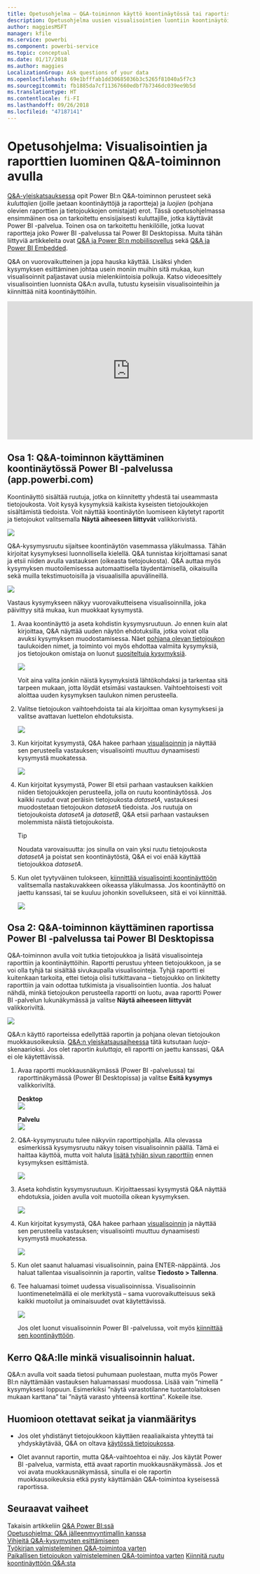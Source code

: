 ```yaml
---
title: Opetusohjelma – Q&A-toiminnon käyttö koontinäytössä tai raportissa
description: Opetusohjelma uusien visualisointien luontiin koontinäytöissä ja raporteissa Power BI:n Q&A-toiminnon avulla.
author: maggiesMSFT
manager: kfile
ms.service: powerbi
ms.component: powerbi-service
ms.topic: conceptual
ms.date: 01/17/2018
ms.author: maggies
LocalizationGroup: Ask questions of your data
ms.openlocfilehash: 69e1bfffab1dd30685036b3c5265f81040a5f7c3
ms.sourcegitcommit: fb1885da7cf11367660edbf7b7346dc039ee9b5d
ms.translationtype: HT
ms.contentlocale: fi-FI
ms.lasthandoff: 09/26/2018
ms.locfileid: "47187141"
---
```

# <a name="tutorial-how-to-use-qa-to-create-visualizations-and-build-reports"></a>Opetusohjelma: Visualisointien ja raporttien luominen Q&A-toiminnon avulla
[Q&A-yleiskatsauksessa](consumer/end-user-q-and-a.md) opit Power BI:n Q&A-toiminnon perusteet sekä *kuluttajien* (joille jaetaan koontinäyttöjä ja raportteja) ja *luojien* (pohjana olevien raporttien ja tietojoukkojen omistajat) erot. Tässä opetusohjelmassa ensimmäinen osa on tarkoitettu ensisijaisesti kuluttajille, jotka käyttävät Power BI -palvelua. Toinen osa on tarkoitettu henkilöille, jotka luovat raportteja joko Power BI -palvelussa tai Power BI Desktopissa. Muita tähän liittyviä artikkeleita ovat [Q&A ja Power BI:n mobiilisovellus](consumer/mobile/mobile-apps-ios-qna.md) sekä [Q&A ja Power BI Embedded](developer/qanda.md).

Q&A on vuorovaikutteinen ja jopa hauska käyttää. Lisäksi yhden kysymyksen esittäminen johtaa usein moniin muihin sitä mukaa, kun visualisoinnit paljastavat uusia mielenkiintoisia polkuja. Katso videoesittely visualisointien luonnista Q&A:n avulla, tutustu kyseisiin visualisointeihin ja kiinnittää niitä koontinäyttöihin.

<iframe width="560" height="315" src="https://www.youtube.com/embed/qMf7OLJfCz8?list=PL1N57mwBHtN0JFoKSR0n-tBkUJHeMP2cP" frameborder="0" allowfullscreen></iframe>

## <a name="part-1-use-qa-on-a-dashboard-in-power-bi-service-apppowerbicom"></a>Osa 1: Q&A-toiminnon käyttäminen koontinäytössä Power BI -palvelussa (app.powerbi.com)
Koontinäyttö sisältää ruutuja, jotka on kiinnitetty yhdestä tai useammasta tietojoukosta. Voit kysyä kysymyksiä kaikista kyseisten tietojoukkojen sisältämistä tiedoista. Voit näyttää koontinäytön luomiseen käytetyt raportit ja tietojoukot valitsemalla **Näytä aiheeseen liittyvät** valikkorivistä.

![](media/power-bi-tutorial-q-and-a/power-bi-view-related.png)

Q&A-kysymysruutu sijaitsee koontinäytön vasemmassa yläkulmassa. Tähän kirjoitat kysymyksesi luonnollisella kielellä. Q&A tunnistaa kirjoittamasi sanat ja etsii niiden avulla vastauksen (oikeasta tietojoukosta). Q&A auttaa myös kysymyksen muotoilemisessa automaattisella täydentämisellä, oikaisuilla sekä muilla tekstimuotoisilla ja visuaalisilla apuvälineillä.

![](media/power-bi-tutorial-q-and-a/powerbi-qna.png)

Vastaus kysymykseen näkyy vuorovaikutteisena visualisoinnilla, joka päivittyy sitä mukaa, kun muokkaat kysymystä.

1. Avaa koontinäyttö ja aseta kohdistin kysymysruutuun. Jo ennen kuin alat kirjoittaa, Q&A näyttää uuden näytön ehdotuksilla, jotka voivat olla avuksi kysymyksen muodostamisessa. Näet [pohjana olevan tietojoukon](service-get-data.md) taulukoiden nimet, ja toiminto voi myös ehdottaa valmiita kysymyksiä, jos tietojoukon omistaja on luonut [suositeltuja kysymyksiä](service-q-and-a-create-featured-questions.md).

   ![](media/power-bi-tutorial-q-and-a/powerbi-qna-cursor.png)

   Voit aina valita jonkin näistä kysymyksistä lähtökohdaksi ja tarkentaa sitä tarpeen mukaan, jotta löydät etsimäsi vastauksen. Vaihtoehtoisesti voit aloittaa uuden kysymyksen taulukon nimen perusteella.

2. Valitse tietojoukon vaihtoehdoista tai ala kirjoittaa oman kysymyksesi ja valitse avattavan luettelon ehdotuksista.

   ![](media/power-bi-tutorial-q-and-a/powerbi-qna-list.png)

3. Kun kirjoitat kysymystä, Q&A hakee parhaan [visualisoinnin](visuals/power-bi-visualization-types-for-reports-and-q-and-a.md) ja näyttää sen perusteella vastauksen; visualisointi muuttuu dynaamisesti kysymystä muokatessa.

   ![](media/power-bi-tutorial-q-and-a/powerbi-qna-viz.png)

4. Kun kirjoitat kysymystä, Power BI etsii parhaan vastauksen kaikkien niiden tietojoukkojen perusteella, jolla on ruutu koontinäytössä.  Jos kaikki ruudut ovat peräisin tietojoukosta *datasetA*, vastauksesi muodostetaan tietojoukon *datasetA* tiedoista.  Jos ruutuja on tietojoukoista *datasetA* ja *datasetB*, Q&A etsii parhaan vastauksen molemmista näistä tietojoukoista.

   > [!TIP]
   > Noudata varovaisuutta: jos sinulla on vain yksi ruutu tietojoukosta *datasetA* ja poistat sen koontinäytöstä, Q&A ei voi enää käyttää tietojoukkoa *datasetA*.
   >
   >
5. Kun olet tyytyväinen tulokseen, [kiinnittää visualisointi koontinäyttöön](service-dashboard-pin-tile-from-q-and-a.md) valitsemalla nastakuvakkeen oikeassa yläkulmassa. Jos koontinäyttö on jaettu kanssasi, tai se kuuluu johonkin sovellukseen, sitä ei voi kiinnittää.

   ![](media/power-bi-tutorial-q-and-a/pbi_qna_finish-typing-question.jpg)

##    <a name="part-2-use-qa-in-a-report-in-power-bi-service-or-power-bi-desktop"></a>Osa 2: Q&A-toiminnon käyttäminen raportissa Power BI -palvelussa tai Power BI Desktopissa

Q&A-toiminnon avulla voit tutkia tietojoukkoa ja lisätä visualisointeja raporttiin ja koontinäyttöihin. Raportti perustuu yhteen tietojoukkoon, ja se voi olla tyhjä tai sisältää sivukaupalla visualisointeja. Tyhjä raportti ei kuitenkaan tarkoita, ettei tietoja olisi tutkittavana – tietojoukko on linkitetty raporttiin ja vain odottaa tutkimista ja visualisointien luontia.  Jos haluat nähdä, minkä tietojoukon perusteella raportti on luotu, avaa raportti Power BI -palvelun lukunäkymässä ja valitse **Näytä aiheeseen liittyvät** valikkoriviltä.

![](media/power-bi-tutorial-q-and-a/power-bi-view-related.png)

Q&A:n käyttö raporteissa edellyttää raportin ja pohjana olevan tietojoukon muokkausoikeuksia. [Q&A:n yleiskatsausaiheessa](consumer/end-user-q-and-a.md) tätä kutsutaan *luoja*-skenaarioksi. Jos olet raportin *kuluttaja*, eli raportti on jaettu kanssasi, Q&A ei ole käytettävissä.

1. Avaa raportti muokkausnäkymässä (Power BI -palvelussa) tai raporttinäkymässä (Power BI Desktopissa) ja valitse **Esitä kysymys** valikkoriviltä.

    **Desktop**    
    ![](media/power-bi-tutorial-q-and-a/power-bi-desktop-question.png)

    **Palvelu**    
    ![](media/power-bi-tutorial-q-and-a/power-bi-service.png)

2. Q&A-kysymysruutu tulee näkyviin raporttipohjalla. Alla olevassa esimerkissä kysymysruutu näkyy toisen visualisoinnin päällä. Tämä ei haittaa käyttöä, mutta voit haluta [lisätä tyhjän sivun raporttiin](power-bi-report-add-page.md) ennen kysymyksen esittämistä.

    ![](media/power-bi-tutorial-q-and-a/power-bi-ask-question.png)

3. Aseta kohdistin kysymysruutuun. Kirjoittaessasi kysymystä Q&A näyttää ehdotuksia, joiden avulla voit muotoilla oikean kysymyksen.

   ![](media/power-bi-tutorial-q-and-a/power-bi-q-and-a-suggestions.png)

4. Kun kirjoitat kysymystä, Q&A hakee parhaan [visualisoinnin](visuals/power-bi-visualization-types-for-reports-and-q-and-a.md) ja näyttää sen perusteella vastauksen; visualisointi muuttuu dynaamisesti kysymystä muokatessa.

   ![](media/power-bi-tutorial-q-and-a/power-bi-q-and-a-visual.png)

5. Kun olet saanut haluamasi visualisoinnin, paina ENTER-näppäintä. Jos haluat tallentaa visualisoinnin ja raportin, valitse **Tiedosto > Tallenna**.

6. Tee haluamasi toimet uudessa visualisoinnissa. Visualisoinnin luontimenetelmällä ei ole merkitystä – sama vuorovaikutteisuus sekä kaikki muotoilut ja ominaisuudet ovat käytettävissä.

   ![](media/power-bi-tutorial-q-and-a/power-bi-q-and-a-ellipses.png)

   Jos olet luonut visualisoinnin Power BI -palvelussa, voit myös [kiinnittää sen koontinäyttöön](service-dashboard-pin-tile-from-q-and-a.md).

## <a name="tell-qa-which-visualization-to-use"></a>Kerro Q&A:lle minkä visualisoinnin haluat.
Q&A:n avulla voit saada tietosi puhumaan puolestaan, mutta myös Power BI:n näyttämään vastauksen haluamassasi muodossa. Lisää vain ”nimellä <visualization type>” kysymyksesi loppuun.  Esimerkiksi ”näytä varastotilanne tuotantolaitoksen mukaan karttana” tai ”näytä varasto yhteensä korttina”.  Kokeile itse.

##  <a name="considerations-and-troubleshooting"></a>Huomioon otettavat seikat ja vianmääritys
- Jos olet yhdistänyt tietojoukkoon käyttäen reaaliaikaista yhteyttä tai yhdyskäytävää, Q&A on oltava [käytössä tietojoukossa](consumer/end-user-q-and-a-direct-query.md).

- Olet avannut raportin, mutta Q&A-vaihtoehtoa ei näy. Jos käytät Power BI -palvelua, varmista, että avaat raportin muokkausnäkymässä. Jos et voi avata muokkausnäkymässä, sinulla ei ole raportin muokkausoikeuksia etkä pysty käyttämään Q&A-toimintoa kyseisessä raportissa.

## <a name="next-steps"></a>Seuraavat vaiheet
Takaisin artikkeliin [Q&A Power BI:ssä](consumer/end-user-q-and-a.md)   
[Opetusohjelma: Q&A jälleenmyyntimallin kanssa](power-bi-visualization-introduction-to-q-and-a.md)   
[Vihjeitä Q&A-kysymysten esittämiseen](consumer/end-user-q-and-a-tips.md)   
[Työkirjan valmisteleminen Q&A-toimintoa varten](service-prepare-data-for-q-and-a.md)  
[Paikallisen tietojoukon valmisteleminen Q&A-toimintoa varten](consumer/end-user-q-and-a-direct-query.md)
[Kiinnitä ruutu koontinäyttöön Q&A:sta](service-dashboard-pin-tile-from-q-and-a.md)
